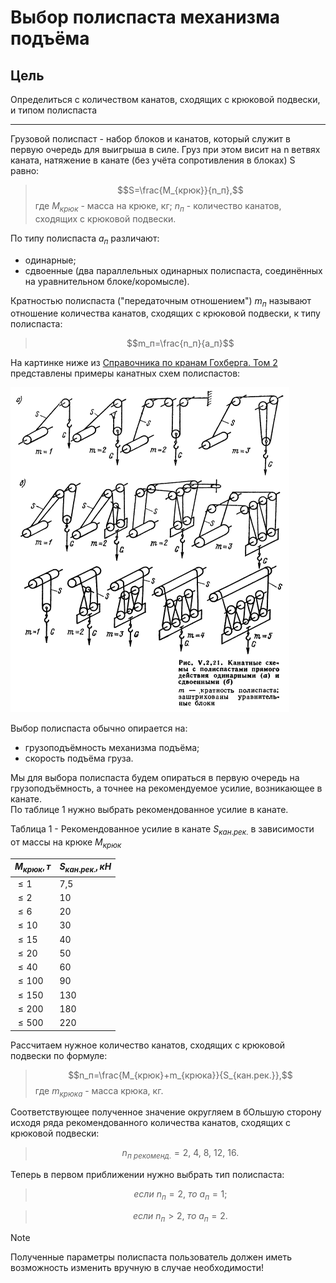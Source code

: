 # Выбор полиспаста механизма подъёма

## Цель
Определиться с количеством канатов, сходящих с крюковой подвески, и типом полиспаста
___

Грузовой полиспаст - набор блоков и канатов, который служит в первую очередь для выигрыша в силе. Груз при этом висит на n ветвях каната, натяжение в канате (без учёта сопротивления в блоках) S равно:
> $$S=\frac{M_{крюк}}{n_п},$$
где $M_{крюк}$ - масса на крюке, кг;
$n_п$ - количество канатов, сходящих с крюковой подвески.

По типу полиспаста $a_п$ различают:
* одинарные;
* сдвоенные (два параллельных одинарных полиспаста, соединённых на уравнительном блоке/коромысле).

Кратностью полиспаста ("передаточным отношением") $m_п$ называют отношение количества канатов, сходящих с крюковой подвески, к типу полиспаста:
>$$m_п=\frac{n_п}{a_п}$$

На картинке ниже из [Cправочника по кранам Гохберга. Том 2](/references/Gokhberg.%20A%20guide%20to%20cranes.Volume%202..djvu) представлены примеры канатных схем полиспастов:

![Изображение](/docs/examples_hoisting_tackles.png)

Выбор полиспаста обычно опирается на:
* грузоподъёмность механизма подъёма;
* скорость подъёма груза.

Мы для выбора полиспаста будем опираться в первую очередь на грузоподъёмность, а точнее на рекомендуемое усилие, возникающее в канате.  
По таблице 1 нужно выбрать рекомендованное усилие в канате.

Таблица 1 - Рекомендованное усилие в канате $S_{кан.рек.}$ в зависимости от массы на крюке $M_{крюк}$

| $M_{крюк}, т$  | $S_{кан.рек.}, кН$ |
|---------------|-----------|
| $\leq1$ | 7,5 |
| $\leq2$ | 10 |
| $\leq6$ | 20 |
| $\leq10$ | 30 |
| $\leq15$ | 40 |
| $\leq20$ | 50 |
| $\leq40$ | 60 |
| $\leq100$ | 90 |
| $\leq150$ | 130 |
| $\leq200$ | 180 |
| $\leq500$ | 220 |

Рассчитаем нужное количество канатов, сходящих с крюковой подвески по формуле:
> $$n_п=\frac{M_{крюк}+m_{крюка}}{S_{кан.рек.}},$$
где $m_{крюка}$ - масса крюка, кг.

Соответствующее полученное значение округляем в бОльшую сторону исходя ряда рекомендованного количества канатов, сходящих с крюковой подвески:
> $$n_{п\ рекоменд.}=2,\ 4,\ 8,\ 12,\ 16.$$

Теперь в первом приближении нужно выбрать тип полиспаста:
> $$если\ n_п = 2,\ то\ a_п = 1;$$

> $$если\ n_п > 2,\ то\ a_п = 2.$$


> [!NOTE]
> Полученные параметры полиспаста пользователь должен иметь возможность изменить вручную в случае необходимости!
